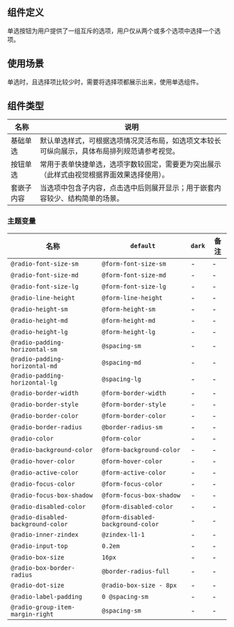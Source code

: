 ## 组件定义

单选按钮为用户提供了一组互斥的选项，用户仅从两个或多个选项中选择一个选项。

## 使用场景

单选时，且选择项比较少时，需要将选择项都展示出来，使用单选组件。

## 组件类型

| 名称 | 说明  |
| --- | ---  |
| 基础单选 | 默认单选样式，可根据选项情况灵活布局，如选项文本较长可纵向展示，具体布局排列规范请参考视觉。|
| 按钮单选 | 常用于表单快捷单选，选项字数较固定，需要更为突出展示（此样式由视觉根据界面效果选择使用）。|
| 套嵌子内容 | 当选项中包含子内容，点击选中后则展开显示；用于嵌套内容较少、结构简单的场景。|

### 主题变量

| 名称 | `default` | `dark` | 备注 |
| --- | --- | --- | --- |
| `@radio-font-size-sm` | `@form-font-size-sm` | - | - |
| `@radio-font-size-md` | `@form-font-size-md` | - | - |
| `@radio-font-size-lg` | `@form-font-size-lg` | - | - |
| `@radio-line-height` | `@form-line-height` | - | - |
| `@radio-height-sm` | `@form-height-sm` | - | - |
| `@radio-height-md` | `@form-height-md` | - | - |
| `@radio-height-lg` | `@form-height-lg` | - | - |
| `@radio-padding-horizontal-sm` | `@spacing-sm` | - | - |
| `@radio-padding-horizontal-md` | `@spacing-md` | - | - |
| `@radio-padding-horizontal-lg` | `@spacing-lg` | - | - |
| `@radio-border-width` | `@form-border-width` | - | - |
| `@radio-border-style` | `@form-border-style` | - | - |
| `@radio-border-color` | `@form-border-color` | - | - |
| `@radio-border-radius` | `@border-radius-sm` | - | - |
| `@radio-color` | `@form-color` | - | - |
| `@radio-background-color` | `@form-background-color` | - | - |
| `@radio-hover-color` | `@form-hover-color` | - | - |
| `@radio-active-color` | `@form-active-color` | - | - |
| `@radio-focus-color` | `@form-focus-color` | - | - |
| `@radio-focus-box-shadow` | `@form-focus-box-shadow` | - | - |
| `@radio-disabled-color` | `@form-disabled-color` | - | - |
| `@radio-disabled-background-color` | `@form-disabled-background-color` | - | - |
| `@radio-inner-zindex` | `@zindex-l1-1` | - | - |
| `@radio-input-top` | `0.2em` | - | - |
| `@radio-box-size` | `16px` | - | - |
| `@radio-box-border-radius` | `@border-radius-full` | - | - |
| `@radio-dot-size` | `@radio-box-size - 8px` | - | - |
| `@radio-label-padding` | `0 @spacing-sm` | - | - |
| `@radio-group-item-margin-right` | `@spacing-sm` | - | - |
